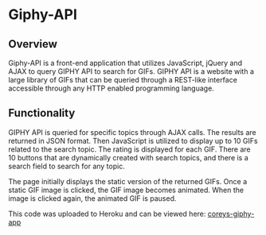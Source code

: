 # Giphy-API
## Overview
Giphy-API is a front-end application that utilizes JavaScript, jQuery and AJAX to query GIPHY API  to search for GIFs.  GIPHY API is a website with a large library of GIFs that can be queried through a REST-like interface accessible through any HTTP enabled programming language.  

## Functionality
GIPHY API is queried for specific topics through AJAX calls.  The results are returned in JSON format. Then JavaScript is utilized to display up to 10 GIFs related to the search topic.  The rating is displayed for each GIF.  There are 10 buttons that are dynamically created with search topics, and there is a search field to search for any topic.  

The page initially displays the static version of the returned GIFs.  Once a static GIF image is clicked, the GIF image becomes animated.  When the image is clicked again, the animated GIF is paused.

This code was uploaded to Heroku and can be viewed here: [coreys-giphy-app](https://coreys-giphy-app.herokuapp.com/)



